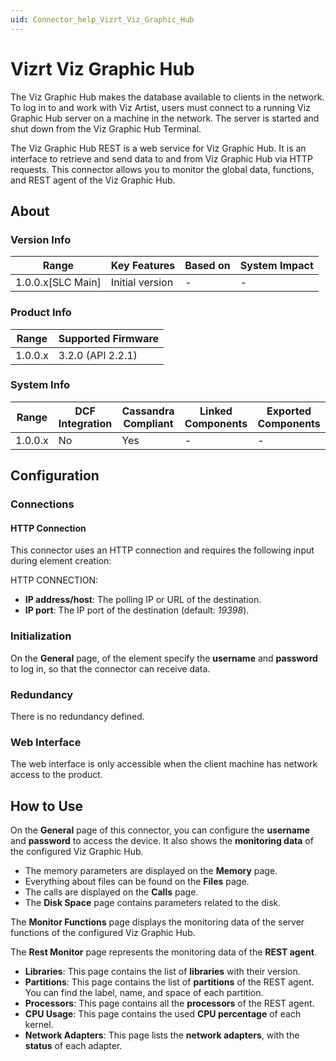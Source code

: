 ```yaml
---
uid: Connector_help_Vizrt_Viz_Graphic_Hub
---
```


# Vizrt Viz Graphic Hub

The Viz Graphic Hub makes the database available to clients in the network. To log in to and work with Viz Artist, users must connect to a running Viz Graphic Hub server on a machine in the network. The server is started and shut down from the Viz Graphic Hub Terminal.

The Viz Graphic Hub REST is a web service for Viz Graphic Hub. It is an interface to retrieve and send data to and from Viz Graphic Hub via HTTP requests. This connector allows you to monitor the global data, functions, and REST agent of the Viz Graphic Hub.

## About

### Version Info

| **Range**           | **Key Features** | **Based on** | **System Impact** |
|---------------------|------------------|--------------|-------------------|
| 1.0.0.x\[SLC Main\] | Initial version  | \-           | \-                |

### Product Info

| **Range** | **Supported Firmware** |
|-----------|------------------------|
| 1.0.0.x   | 3.2.0 (API 2.2.1)      |

### System Info

| **Range** | **DCF Integration** | **Cassandra Compliant** | **Linked Components** | **Exported Components** |
|-----------|---------------------|-------------------------|-----------------------|-------------------------|
| 1.0.0.x   | No                  | Yes                     | \-                    | \-                      |

## Configuration

### Connections

#### HTTP Connection

This connector uses an HTTP connection and requires the following input during element creation:

HTTP CONNECTION:

- **IP address/host**: The polling IP or URL of the destination.
- **IP port**: The IP port of the destination (default: *19398*).

### Initialization

On the **General** page, of the element specify the **username** and **password** to log in, so that the connector can receive data.

### Redundancy

There is no redundancy defined.

### Web Interface

The web interface is only accessible when the client machine has network access to the product.

## How to Use

On the **General** page of this connector, you can configure the **username** and **password** to access the device. It also shows the **monitoring data** of the configured Viz Graphic Hub.

- The memory parameters are displayed on the **Memory** page.
- Everything about files can be found on the **Files** page.
- The calls are displayed on the **Calls** page.
- The **Disk Space** page contains parameters related to the disk.

The **Monitor Functions** page displays the monitoring data of the server functions of the configured Viz Graphic Hub.

The **Rest Monitor** page represents the monitoring data of the **REST agent**.

- **Libraries**: This page contains the list of **libraries** with their version.
- **Partitions**: This page contains the list of **partitions** of the REST agent. You can find the label, name, and space of each partition.
- **Processors**: This page contains all the **processors** of the REST agent.
- **CPU Usage**: This page contains the used **CPU percentage** of each kernel.
- **Network Adapters**: This page lists the **network adapters**, with the **status** of each adapter.
